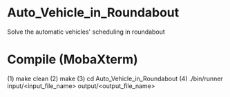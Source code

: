 # Auto_Vehicle_in_Roundabout
Solve the automatic vehicles' scheduling in roundabout

# Compile (MobaXterm)
(1) make clean
(2) make
(3) cd Auto_Vehicle_in_Roundabout
(4) ./bin/runner input/<input_file_name> output/<output_file_name>

